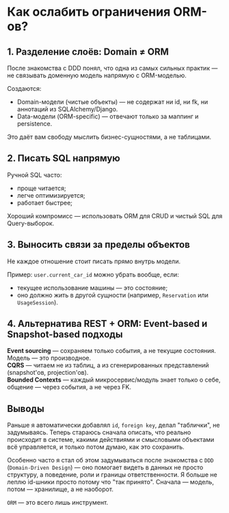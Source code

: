 # Как ослабить ограничения ORM-ов?

## 1. Разделение слоёв: Domain ≠ ORM

После знакомства с DDD понял, что одна из самых сильных практик — не связывать доменную модель напрямую с ORM-моделью.

Создаются:  
- Domain-модели (чистые объекты) — не содержат ни id, ни fk, ни аннотаций из SQLAlchemy/Django.
- Data-модели (ORM-specific) — отвечают только за маппинг и persistence.

Это даёт вам свободу мыслить бизнес-сущностями, а не таблицами.

## 2.  Писать SQL напрямую

Ручной SQL часто:
- проще читается;
- легче оптимизируется;
- работает быстрее;

Хороший компромисс — использовать ORM для CRUD и чистый SQL для Query-выборок.

## 3. Выносить связи за пределы объектов

Не каждое отношение стоит писать прямо внутрь модели.

Пример: `user.current_car_id` можно убрать вообще, если:
- текущее использование машины — это состояние;
- оно должно жить в другой сущности (например, `Reservation` или `UsageSession`).

## 4. Альтернатива REST + ORM: Event-based и Snapshot-based подходы

**Event sourcing** — сохраняем только события, а не текущие состояния. Модель — это производное.  
**CQRS** — читаем не из таблиц, а из сгенерированных представлений (snapshot'ов, projection'ов).  
**Bounded Contexts** — каждый микросервис/модуль знает только о себе, общение — через события, а не через FK.  

## Выводы

Раньше я автоматически добавлял `id`, `foreign key`, делал "таблички", не задумываясь. Теперь стараюсь сначала описать, что реально происходит в системе, какими действиями и смысловыми объектами всё управляется, и только потом думаю, как это сохранить.

Особенно часто я стал об этом задумываться после знакомства с `DDD` (`Domain-Driven Design`) — оно помогает видеть в данных не просто структуру, а поведение, роли и границы ответственности. Я больше не леплю id-шники просто потому что "так принято". Сначала — модель, потом — хранилище, а не наоборот.

`ORM` — это всего лишь инструмент.
